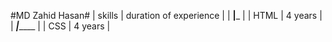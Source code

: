 #MD Zahid Hasan#
| skills | duration of experience |
| ________________|_________________ |
| HTML | 4 years |
| _______________|___________________ |
| CSS | 4 years |